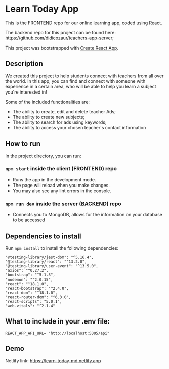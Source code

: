 # Learn Today App

This is the FRONTEND repo for our online learning app, coded using React. 

The backend repo for this project can be found here: https://github.com/didicozaur/teachers-app-server;

This project was bootstrapped with [Create React App](https://github.com/facebook/create-react-app).

## Description

We created this project to help students connect with teachers from all over the world. 
In this app, you can find and connect with someone with experience in a certain area, who will be able to help you learn a subject you're interested in!

Some of the included functionalities are:
- The ability to create, edit and delete teacher Ads;
- The ability to create new subjects;
- The ability to search for ads using keywords;
- The ability to access your chosen teacher's contact information

## How to run

In the project directory, you can run:

### `npm start` inside the client (FRONTEND) repo
- Runs the app in the development mode.
- The page will reload when you make changes.
- You may also see any lint errors in the console.
### `npm run dev` inside the server (BACKEND) repo
- Connects you to MongoDB, allows for the information on your database to be accessed

## Dependencies to install
Run `npm install` to install the following dependencies:

    "@testing-library/jest-dom": "^5.16.4",
    "@testing-library/react": "^13.2.0",
    "@testing-library/user-event": "^13.5.0",
    "axios": "^0.27.2",
    "bootstrap": "^5.1.3",
    "nodemon": "^2.0.15",
    "react": "^18.1.0",
    "react-bootstrap": "^2.4.0",
    "react-dom": "^18.1.0",
    "react-router-dom": "^6.3.0",
    "react-scripts": "5.0.1",
    "web-vitals": "^2.1.4"

## What to include in your .env file:
`REACT_APP_API_URL= "http://localhost:5005/api"`


## Demo
Netlify link: https://learn-today-md.netlify.app